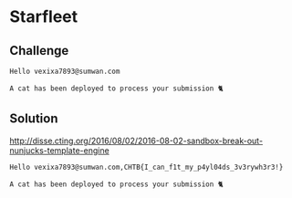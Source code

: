 # Starfleet

## Challenge

```
Hello vexixa7893@sumwan.com

A cat has been deployed to process your submission 🐈
```

## Solution

http://disse.cting.org/2016/08/02/2016-08-02-sandbox-break-out-nunjucks-template-engine

```
Hello vexixa7893@sumwan.com,CHTB{I_can_f1t_my_p4yl04ds_3v3rywh3r3!}

A cat has been deployed to process your submission 🐈
```

